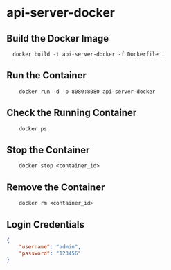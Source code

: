 # api-server-docker


## Build the Docker Image
```shell
  docker build -t api-server-docker -f Dockerfile .
```

## Run the Container
```shell
    docker run -d -p 8080:8080 api-server-docker
```

## Check the Running Container
```shell
    docker ps
```

## Stop the Container
```shell
    docker stop <container_id>
```

## Remove the Container
```shell
    docker rm <container_id>
```

## Login Credentials
```json
{
    "username": "admin",
    "password": "123456"
}